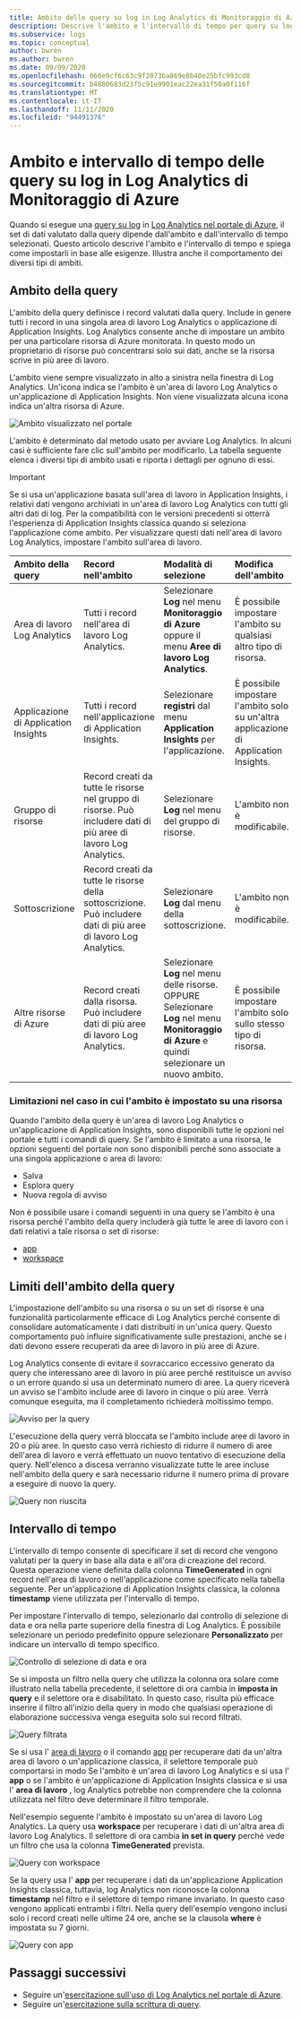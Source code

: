 ```yaml
---
title: Ambito delle query su log in Log Analytics di Monitoraggio di Azure
description: Descrive l'ambito e l'intervallo di tempo per query su log in Log Analytics di Monitoraggio di Azure.
ms.subservice: logs
ms.topic: conceptual
author: bwren
ms.author: bwren
ms.date: 09/09/2020
ms.openlocfilehash: 066e9cf6c63c9f2073ba869e8b40e25bfc993cd8
ms.sourcegitcommit: b4880683d23f5c91e9901eac22ea31f50a0f116f
ms.translationtype: MT
ms.contentlocale: it-IT
ms.lasthandoff: 11/11/2020
ms.locfileid: "94491376"
---
```

# <a name="log-query-scope-and-time-range-in-azure-monitor-log-analytics"></a>Ambito e intervallo di tempo delle query su log in Log Analytics di Monitoraggio di Azure
Quando si esegue una [query su log](log-query-overview.md) in [Log Analytics nel portale di Azure](get-started-portal.md), il set di dati valutato dalla query dipende dall'ambito e dall'intervallo di tempo selezionati. Questo articolo descrive l'ambito e l'intervallo di tempo e spiega come impostarli in base alle esigenze. Illustra anche il comportamento dei diversi tipi di ambiti.


## <a name="query-scope"></a>Ambito della query
L'ambito della query definisce i record valutati dalla query. Include in genere tutti i record in una singola area di lavoro Log Analytics o applicazione di Application Insights. Log Analytics consente anche di impostare un ambito per una particolare risorsa di Azure monitorata. In questo modo un proprietario di risorse può concentrarsi solo sui dati, anche se la risorsa scrive in più aree di lavoro.

L'ambito viene sempre visualizzato in alto a sinistra nella finestra di Log Analytics. Un'icona indica se l'ambito è un'area di lavoro Log Analytics o un'applicazione di Application Insights. Non viene visualizzata alcuna icona indica un'altra risorsa di Azure.

![Ambito visualizzato nel portale](media/scope/scope.png)

L'ambito è determinato dal metodo usato per avviare Log Analytics. In alcuni casi è sufficiente fare clic sull'ambito per modificarlo. La tabella seguente elenca i diversi tipi di ambito usati e riporta i dettagli per ognuno di essi.

> [!IMPORTANT]
> Se si usa un'applicazione basata sull'area di lavoro in Application Insights, i relativi dati vengono archiviati in un'area di lavoro Log Analytics con tutti gli altri dati di log. Per la compatibilità con le versioni precedenti si otterrà l'esperienza di Application Insights classica quando si seleziona l'applicazione come ambito. Per visualizzare questi dati nell'area di lavoro Log Analytics, impostare l'ambito sull'area di lavoro.

| Ambito della query | Record nell'ambito | Modalità di selezione | Modifica dell'ambito |
|:---|:---|:---|:---|
| Area di lavoro Log Analytics | Tutti i record nell'area di lavoro Log Analytics. | Selezionare **Log** nel menu **Monitoraggio di Azure** oppure il menu **Aree di lavoro Log Analytics**.  | È possibile impostare l'ambito su qualsiasi altro tipo di risorsa. |
| Applicazione di Application Insights | Tutti i record nell'applicazione di Application Insights. | Selezionare **registri** dal menu **Application Insights** per l'applicazione. | È possibile impostare l'ambito solo su un'altra applicazione di Application Insights. |
| Gruppo di risorse | Record creati da tutte le risorse nel gruppo di risorse. Può includere dati di più aree di lavoro Log Analytics. | Selezionare **Log** nel menu del gruppo di risorse. | L'ambito non è modificabile.|
| Sottoscrizione | Record creati da tutte le risorse della sottoscrizione. Può includere dati di più aree di lavoro Log Analytics. | Selezionare **Log** dal menu della sottoscrizione.   | L'ambito non è modificabile. |
| Altre risorse di Azure | Record creati dalla risorsa. Può includere dati di più aree di lavoro Log Analytics.  | Selezionare **Log** nel menu delle risorse.<br>OPPURE<br>Selezionare **Log** nel menu **Monitoraggio di Azure** e quindi selezionare un nuovo ambito. | È possibile impostare l'ambito solo sullo stesso tipo di risorsa. |

### <a name="limitations-when-scoped-to-a-resource"></a>Limitazioni nel caso in cui l'ambito è impostato su una risorsa

Quando l'ambito della query è un'area di lavoro Log Analytics o un'applicazione di Application Insights, sono disponibili tutte le opzioni nel portale e tutti i comandi di query. Se l'ambito è limitato a una risorsa, le opzioni seguenti del portale non sono disponibili perché sono associate a una singola applicazione o area di lavoro:

- Salva
- Esplora query
- Nuova regola di avviso

Non è possibile usare i comandi seguenti in una query se l'ambito è una risorsa perché l'ambito della query includerà già tutte le aree di lavoro con i dati relativi a tale risorsa o set di risorse:

- [app](app-expression.md)
- [workspace](workspace-expression.md)
 

## <a name="query-scope-limits"></a>Limiti dell'ambito della query
L'impostazione dell'ambito su una risorsa o su un set di risorse è una funzionalità particolarmente efficace di Log Analytics perché consente di consolidare automaticamente i dati distribuiti in un'unica query. Questo comportamento può influire significativamente sulle prestazioni, anche se i dati devono essere recuperati da aree di lavoro in più aree di Azure.

Log Analytics consente di evitare il sovraccarico eccessivo generato da query che interessano aree di lavoro in più aree perché restituisce un avviso o un errore quando si usa un determinato numero di aree. La query riceverà un avviso se l'ambito include aree di lavoro in cinque o più aree. Verrà comunque eseguita, ma il completamento richiederà moltissimo tempo.

![Avviso per la query](media/scope/query-warning.png)

L'esecuzione della query verrà bloccata se l'ambito include aree di lavoro in 20 o più aree. In questo caso verrà richiesto di ridurre il numero di aree dell'area di lavoro e verrà effettuato un nuovo tentativo di esecuzione della query. Nell'elenco a discesa verranno visualizzate tutte le aree incluse nell'ambito della query e sarà necessario ridurne il numero prima di provare a eseguire di nuovo la query.

![Query non riuscita](media/scope/query-failed.png)


## <a name="time-range"></a>Intervallo di tempo
L'intervallo di tempo consente di specificare il set di record che vengono valutati per la query in base alla data e all'ora di creazione del record. Questa operazione viene definita dalla colonna **TimeGenerated** in ogni record nell'area di lavoro o nell'applicazione come specificato nella tabella seguente. Per un'applicazione di Application Insights classica, la colonna **timestamp** viene utilizzata per l'intervallo di tempo.


Per impostare l'intervallo di tempo, selezionarlo dal controllo di selezione di data e ora nella parte superiore della finestra di Log Analytics.  È possibile selezionare un periodo predefinito oppure selezionare **Personalizzato** per indicare un intervallo di tempo specifico.

![Controllo di selezione di data e ora](media/scope/time-picker.png)

Se si imposta un filtro nella query che utilizza la colonna ora solare come illustrato nella tabella precedente, il selettore di ora cambia in **imposta in query** e il selettore ora è disabilitato. In questo caso, risulta più efficace inserire il filtro all'inizio della query in modo che qualsiasi operazione di elaborazione successiva venga eseguita solo sui record filtrati.

![Query filtrata](media/scope/query-filtered.png)

Se si usa l' [area di lavoro](workspace-expression.md) o il comando [app](app-expression.md) per recuperare dati da un'altra area di lavoro o un'applicazione classica, il selettore temporale può comportarsi in modo Se l'ambito è un'area di lavoro Log Analytics e si usa l' **app** o se l'ambito è un'applicazione di Application Insights classica e si usa l' **area di lavoro** , log Analytics potrebbe non comprendere che la colonna utilizzata nel filtro deve determinare il filtro temporale.

Nell'esempio seguente l'ambito è impostato su un'area di lavoro Log Analytics.  La query usa **workspace** per recuperare i dati di un'altra area di lavoro Log Analytics. Il selettore di ora cambia **in set in query** perché vede un filtro che usa la colonna **TimeGenerated** prevista.

![Query con workspace](media/scope/query-workspace.png)

Se la query usa l' **app** per recuperare i dati da un'applicazione Application Insights classica, tuttavia, log Analytics non riconosce la colonna **timestamp** nel filtro e il selettore di tempo rimane invariato. In questo caso vengono applicati entrambi i filtri. Nella query dell'esempio vengono inclusi solo i record creati nelle ultime 24 ore, anche se la clausola **where** è impostata su 7 giorni.

![Query con app](media/scope/query-app.png)

## <a name="next-steps"></a>Passaggi successivi

- Seguire un'[esercitazione sull'uso di Log Analytics nel portale di Azure](get-started-portal.md).
- Seguire un'[esercitazione sulla scrittura di query](get-started-queries.md).